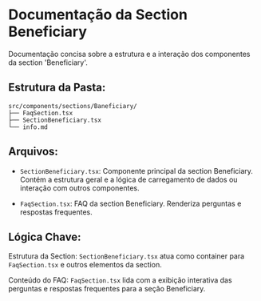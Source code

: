 # Documentação da Section Beneficiary

Documentação concisa sobre a estrutura e a interação dos componentes da section 'Beneficiary'.

## Estrutura da Pasta:

```
src/components/sections/Baneficiary/
├── FaqSection.tsx
├── SectionBeneficiary.tsx
└── info.md
```

## Arquivos:

- `SectionBeneficiary.tsx`: Componente principal da section Beneficiary. 
Contém a estrutura geral e a lógica de carregamento de dados ou interação com outros componentes.

- `FaqSection.tsx`: FAQ da section Beneficiary. Renderiza perguntas e respostas frequentes.

## Lógica Chave:

Estrutura da Section: `SectionBeneficiary.tsx` atua como container para `FaqSection.tsx` e outros elementos da section.

Conteúdo do FAQ: `FaqSection.tsx` lida com a exibição interativa das perguntas e respostas frequentes para a seção Beneficiary. 